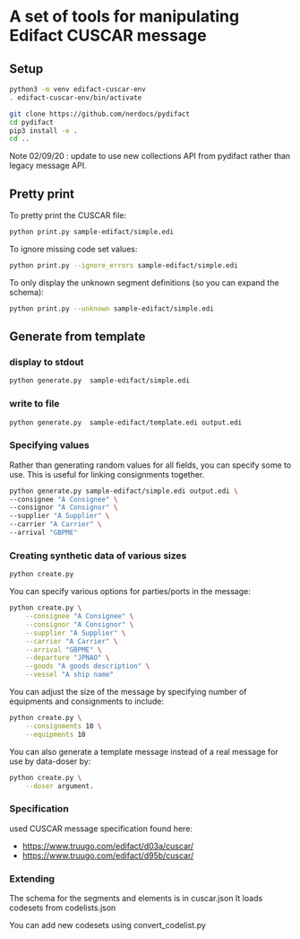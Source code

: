 # A set of tools for manipulating Edifact CUSCAR message

## Setup

``` bash
python3 -m venv edifact-cuscar-env
. edifact-cuscar-env/bin/activate
```

``` bash
git clone https://github.com/nerdocs/pydifact
cd pydifact
pip3 install -e .
cd ..
```

Note 02/09/20 : update to use new collections API from pydifact rather than legacy message API.

## Pretty print

To pretty print the CUSCAR file:

``` bash
python print.py sample-edifact/simple.edi 
```

To ignore missing code set values:

``` bash
python print.py --ignore_errors sample-edifact/simple.edi
```

To only display the unknown segment definitions (so you can expand the schema):

``` bash
python print.py --unknown sample-edifact/simple.edi  
```

## Generate from template

### display to stdout

``` bash
python generate.py  sample-edifact/simple.edi
```

### write to file

``` bash
python generate.py  sample-edifact/template.edi output.edi
```

### Specifying values

Rather than generating random values for all fields, you can specify some to use. This is useful for linking consignments together.

``` bash
python generate.py sample-edifact/simple.edi output.edi \
--consignee "A Consignee" \
--consignor "A Consignor" \
--supplier "A Supplier" \
--carrier "A Carrier" \
--arrival "GBPME"
```

### Creating synthetic data of various sizes

``` bash
python create.py
```

You can specify various options for parties/ports in the message:

``` bash
python create.py \
    --consignee "A Consignee" \
    --consignor "A Consignor" \
    --supplier "A Supplier" \
    --carrier "A Carrier" \
    --arrival "GBPME" \
    --departure "JPNAO" \
    --goods "A goods description" \
    --vessel "A ship name"
```

You can adjust the size of the message by specifying number of equipments and consignments to include:

``` bash
python create.py \
    --consignments 10 \
    --equipments 10
```

You can also generate a template message instead of a real message for use by data-doser by:

``` bash
python create.py \
    --doser argument.
```

### Specification

used CUSCAR message specification found here:

- <https://www.truugo.com/edifact/d03a/cuscar/>
- <https://www.truugo.com/edifact/d95b/cuscar/>

### Extending

The schema for the segments and elements is in cuscar.json
It loads codesets from codelists.json

You can add new codesets using convert_codelist.py
